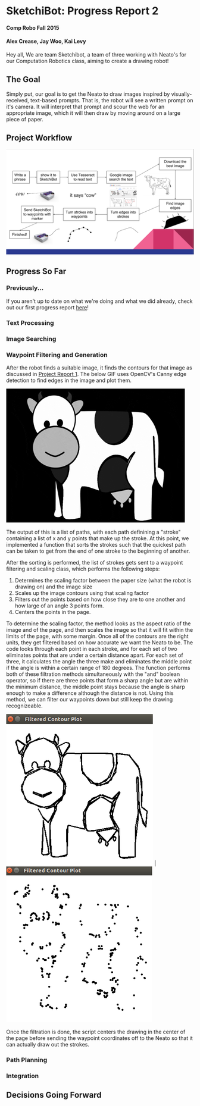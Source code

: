 # SketchiBot: Progress Report 2
#### Comp Robo Fall 2015
#### Alex Crease, Jay Woo, Kai Levy

Hey all,
We are team Sketchibot, a team of three working with Neato's for our Computation Robotics class, aiming to create a drawing robot!

## The Goal
Simply put, our goal is to get the Neato to draw images inspired by visually-received, text-based prompts. That is, the robot will see a written prompt on it's camera. It will interpret that prompt and scour the web for an appropriate image, which it will then draw by moving around on a large piece of paper.

## Project Workflow

![Our ideal project workflow](../images/project_workflow.png)

## Progress So Far

### Previously...

If you aren't up to date on what we're doing and what we did already, check out our first progress report [here](https://github.com/kailevy/sketchibot/blob/master/stories/story1.md)!

### Text Processing


### Image Searching


### Waypoint Filtering and Generation

After the robot finds a suitable image, it finds the contours for that image as discussed in [Project Report 1](https://github.com/kailevy/sketchibot/blob/master/stories/story1.md). The below GIF uses OpenCV's Canny edge detection to find edges in the image and plot them.

![Contour plotting of a cow!](../images/cow_gif.gif)

The output of this is a list of paths, with each path definining a "stroke" containing a list of x and y points that make up the stroke. At this point, we implemented a function that sorts the strokes such that the quickest path can be taken to get from the end of one stroke to the beginning of another. 

[//]: # (Kai talk about traveling salesman stuff here)

After the sorting is performed, the list of strokes gets sent to a waypoint filtering and scaling class, which performs the following steps:

1. Determines the scaling factor between the paper size (what the robot is drawing on) and the image size
2. Scales up the image contours using that scaling factor
3. Filters out the points based on how close they are to one another and how large of an angle 3 points form.
4. Centers the points in the page.

To determine the scaling factor, the method looks as the aspect ratio of the image and of the page, and then scales the image so that it will fit within the limits of the page, with some margin. Once all of the contours are the right units, they get filtered based on how accurate we want the Neato to be. The code looks through each point in each stroke, and for each set of two eliminates points that are under a certain distance apart. For each set of three, it calculates the angle the three make and eliminates the middle point if the angle is within a certain range of 180 degrees. The function performs both of these filtration methods simultaneously with the "and" boolean operator, so if there are three points that form a sharp angle but are within the minimum distance, the middle point stays because the angle is sharp enough to make a difference although the distance is not. Using this method, we can filter our waypoints down but still keep the drawing recognizeable.

![The filtered contours of the cow!](../images/cow_contours.png)  |  ![The waypoints of the cow!](../images/cow_waypoints.png)


Once the filtration is done, the script centers the drawing in the center of the page before sending the waypoint coordinates off to the Neato so that it can actually draw out the strokes.
 
### Path Planning


### Integration

## Decisions Going Forward